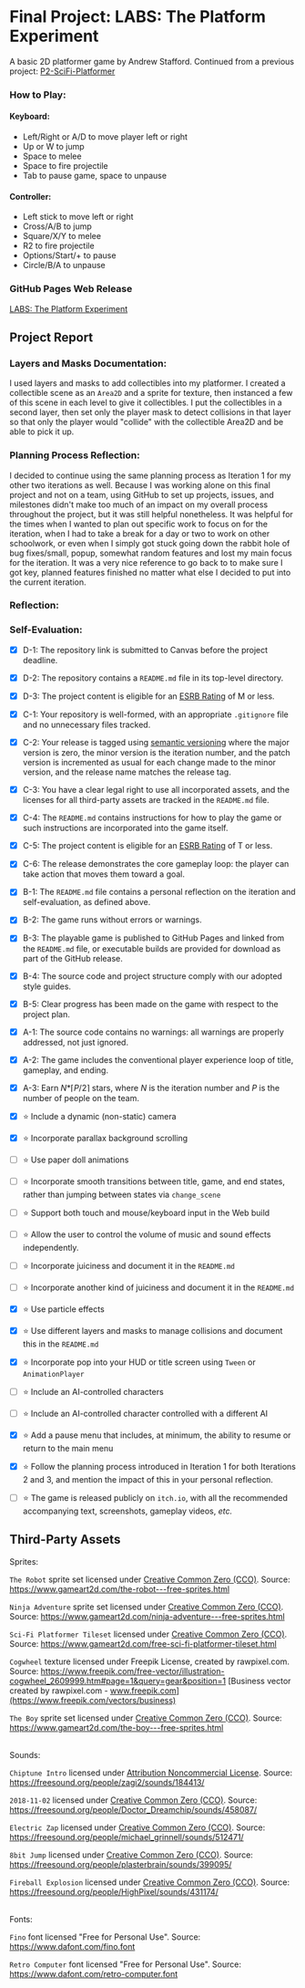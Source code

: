 # Final Project: LABS: The Platform Experiment
A basic 2D platformer game by Andrew Stafford.
Continued from a previous project: [P2-SciFi-Platformer](https://github.com/bsu-cs315/P2-SciFi-Platformer)

### How to Play:
#### Keyboard:
- Left/Right or A/D to move player left or right
- Up or W to jump
- Space to melee
- Space to fire projectile
- Tab to pause game, space to unpause
#### Controller:
- Left stick to move left or right
- Cross/A/B to jump
- Square/X/Y to melee
- R2 to fire projectile
- Options/Start/+ to pause
- Circle/B/A to unpause

### GitHub Pages Web Release
[LABS: The Platform Experiment](https://bsu-cs315.github.io/FP-LABS/)

## Project Report
### Layers and Masks Documentation:
I used layers and masks to add collectibles into my platformer. I created a collectible scene as an <code>Area2D</code> and a sprite for texture, then instanced a few of this scene in each level to give it collectibles. I put the collectibles in a second layer, then set only the player mask to detect collisions in that layer so that only the player would "collide" with the collectible Area2D and be able to pick it up.

### Planning Process Reflection:
I decided to continue using the same planning process as Iteration 1 for my other two iterations as well. Because I was working alone on this final project and not on a team, using GitHub to set up projects, issues, and milestones didn't make too much of an impact on my overall process throughout the project, but it was still helpful nonetheless. It was helpful for the times when I wanted to plan out specific work to focus on for the iteration, when I had to take a break for a day or two to work on other schoolwork, or even when I simply got stuck going down the rabbit hole of bug fixes/small, popup, somewhat random features and lost my main focus for the iteration. It was a very nice reference to go back to to make sure I got key, planned features finished no matter what else I decided to put into the current iteration.

### Reflection:


### Self-Evaluation:
- [x] D-1: The repository link is submitted to Canvas before the project deadline.
- [x] D-2: The repository contains a <code>README.md</code> file in its top-level directory.
- [x] D-3: The project content is eligible for an <a href="https://www.esrb.org/ratings-guide/">ESRB Rating</a> of M or less.
- [x] C-1: Your repository is well-formed, with an appropriate <code>.gitignore</code> file and no unnecessary files tracked.
- [x] C-2: Your release is tagged using <a href="https://semver.org/">semantic versioning</a> where the major version is zero, the minor version is the iteration number, and the patch version is incremented as usual for each change made to the minor version, and the release name matches the release tag.
- [x] C-3: You have a clear legal right to use all incorporated assets, and the licenses for all third-party assets are tracked in the <code>README.md</code> file.
- [x] C-4: The <code>README.md</code> contains instructions for how to play the game or such instructions are incorporated into the game itself.
- [x] C-5: The project content is eligible for an <a href="https://www.esrb.org/ratings-guide/">ESRB Rating</a> of T or less.
- [x] C-6: The release demonstrates the core gameplay loop: the player can take action that moves them toward a goal.
- [x] B-1: The <code>README.md</code> file contains a personal reflection on the iteration and self-evaluation, as defined above.
- [x] B-2: The game runs without errors or warnings.
- [x] B-3: The playable game is published to GitHub Pages and linked from the <code>README.md</code> file, or executable builds are provided for download as part of the GitHub release.
- [x] B-4: The source code and project structure comply with our adopted style guides.
- [x] B-5: Clear progress has been made on the game with respect to the project plan.
- [x] A-1: The source code contains no warnings: all warnings are properly addressed, not just ignored.
- [x] A-2: The game includes the conventional player experience loop of title, gameplay, and ending.
- [x] A-3: Earn <em>N</em>*&lceil;<em>P</em>/2&rceil; stars, where <em>N</em> is the iteration number and <em>P</em> is the number of people on the team.
- [x] ⭐ Include a dynamic (non-static) camera
- [x] ⭐ Incorporate parallax background scrolling
- [ ] ⭐ Use paper doll animations
- [ ] ⭐ Incorporate smooth transitions between title, game, and end states, rather than jumping between states via <code>change_scene</code>
- [ ] ⭐ Support both touch and mouse/keyboard input in the Web build
- [ ] ⭐ Allow the user to control the volume of music and sound effects independently.
- [ ] ⭐ Incorporate juiciness and document it in the <code>README.md</code>
- [ ] ⭐ Incorporate another kind of juiciness and document it in the <code>README.md</code>
- [x] ⭐ Use particle effects
- [x] ⭐ Use different layers and masks to manage collisions and document this in the <code>README.md</code>
- [x] ⭐ Incorporate pop into your HUD or title screen using <code>Tween</code> or <code>AnimationPlayer</code>
- [ ] ⭐ Include an AI-controlled characters
- [ ] ⭐ Include an AI-controlled character controlled with a different AI
- [x] ⭐ Add a pause menu that includes, at minimum, the ability to resume or return to the main menu
- [x] ⭐ Follow the planning process introduced in Iteration 1 for both Iterations 2 and 3, and mention the impact of this in your personal reflection.
- [ ] ⭐ The game is released publicly on <code>itch.io</code>, with all the recommended accompanying text, screenshots, gameplay videos, <i>etc.</i>


## Third-Party Assets
Sprites:

`The Robot` sprite set licensed under [Creative Common Zero (CCO)](https://creativecommons.org/publicdomain/zero/1.0/). Source: https://www.gameart2d.com/the-robot---free-sprites.html

`Ninja Adventure` sprite set licensed under [Creative Common Zero (CCO)](https://creativecommons.org/publicdomain/zero/1.0/). Source: https://www.gameart2d.com/ninja-adventure---free-sprites.html

`Sci-Fi Platformer Tileset` licensed under [Creative Common Zero (CCO)](https://creativecommons.org/publicdomain/zero/1.0/). Source: https://www.gameart2d.com/free-sci-fi-platformer-tileset.html

`Cogwheel` texture licensed under Freepik License, created by rawpixel.com. Source: https://www.freepik.com/free-vector/illustration-cogwheel_2609999.htm#page=1&query=gear&position=1
[Business vector created by rawpixel.com - www.freepik.com](https://www.freepik.com/vectors/business)

`The Boy` sprite set licensed under [Creative Common Zero (CCO)](https://creativecommons.org/publicdomain/zero/1.0/). Source: https://www.gameart2d.com/the-boy---free-sprites.html

<br>
Sounds:

`Chiptune Intro` licensed under [Attribution Noncommercial License](https://creativecommons.org/licenses/by-nc/3.0/). Source: https://freesound.org/people/zagi2/sounds/184413/

`2018-11-02` licensed under [Creative Common Zero (CCO)](https://creativecommons.org/publicdomain/zero/1.0/). Source: https://freesound.org/people/Doctor_Dreamchip/sounds/458087/

`Electric Zap` licensed under [Creative Common Zero (CCO)](https://creativecommons.org/publicdomain/zero/1.0/). Source: https://freesound.org/people/michael_grinnell/sounds/512471/

`8bit Jump` licensed under [Creative Common Zero (CCO)](https://creativecommons.org/publicdomain/zero/1.0/). Source: https://freesound.org/people/plasterbrain/sounds/399095/

`Fireball Explosion` licensed under [Creative Common Zero (CCO)](https://creativecommons.org/publicdomain/zero/1.0/). Source: https://freesound.org/people/HighPixel/sounds/431174/

<br>
Fonts:

`Fino` font licensed "Free for Personal Use". Source: https://www.dafont.com/fino.font

`Retro Computer` font licensed "Free for Personal Use". Source: https://www.dafont.com/retro-computer.font